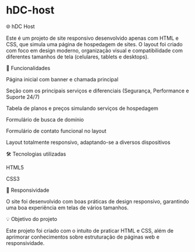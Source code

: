 # hDC-host
🌐 hDC Host

Este é um projeto de site responsivo desenvolvido apenas com HTML e CSS, que simula uma página de hospedagem de sites. O layout foi criado com foco em design moderno, organização visual e compatibilidade com diferentes tamanhos de tela (celulares, tablets e desktops).

🚀 Funcionalidades

Página inicial com banner e chamada principal

Seção com os principais serviços e diferenciais (Segurança, Performance e Suporte 24/7)

Tabela de planos e preços simulando serviços de hospedagem

Formulário de busca de domínio

Formulário de contato funcional no layout

Layout totalmente responsivo, adaptando-se a diversos dispositivos

🛠️ Tecnologias utilizadas

HTML5

CSS3

📱 Responsividade

O site foi desenvolvido com boas práticas de design responsivo, garantindo uma boa experiência em telas de vários tamanhos.

💡 Objetivo do projeto

Este projeto foi criado com o intuito de praticar HTML e CSS, além de aprimorar conhecimentos sobre estruturação de páginas web e responsividade.
